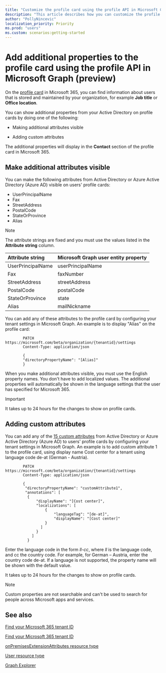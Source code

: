 ```yaml
---
title: "Customize the profile card using the profile API in Microsoft Graph (preview)"
description: "This article describes how you can customize the profile card by making additional attributes visible, or adding custom attributes."
author: "PollyNincevic"
localization_priority: Priority
ms.prod: "users"
ms.custom: scenarios:getting-started
---
```


# Add additional properties to the profile card using the profile API in Microsoft Graph (preview)

On the [profile card](https://support.office.com/article/profile-cards-in-office-365-e80f931f-5fc4-4a59-ba6e-c1e35a85b501) in Microsoft 365, you can find information about users that is stored and maintained by your organization, for example **Job title** or **Office location**.  

You can show additional properties from your Active Directory on profile cards by doing one of the following:

- Making additional attributes visible

- Adding custom attributes

The additional properties will display in the **Contact** section of the profile card in Microsoft 365.

## Make additional attributes visible

You can make the following attributes from Active Directory or Azure Active Directory (Azure AD) visible on users' profile cards:

- UserPrincipalName
- Fax
- StreetAddress
- PostalCode
- StateOrProvince
- Alias

> [!NOTE]
> The attribute strings are fixed and you must use the values listed in the **Attribute string** column.

|Attribute string|Microsoft Graph user entity property|
|:---------------|:----------|
|UserPrincipalName| userPrincipalName |
|Fax|faxNumber|
|StreetAddress|streetAddress|
|PostalCode|postalCode|
|StateOrProvince|state
|Alias|mailNickname

You can add any of these attributes to the profile card by configuring your tenant settings in Microsoft Graph. An example is to display "Alias" on the profile card:

```http
        PATCH https://microsoft.com/beta/organization/{tenantid}/settings
        Content-Type: application/json

        {
        "directoryPropertyName": "[Alias]"
        }
```

When you make additional attributes visible, you must use the English property names. You don't have to add localized values. The additional properties will automatically be shown in the language settings that the user has specified for Microsoft 365.

> [!IMPORTANT]
> It takes up to 24 hours for the changes to show on profile cards.

## Adding custom attributes

You can add any of the [15 custom attributes](/graph/api/resources/onpremisesextensionattributes?view=graph-rest-1.0) from Active Directory or Azure Active Directory (Azure AD) to users' profile cards by configuring your tenant settings in Microsoft Graph.
An example is to add custom attribute 1 to the profile card, using display name Cost center for a tenant using language code de-at (German - Austria).


```http
        PATCH https://microsoft.com/beta/organization/{tenantid}/settings
        Content-Type: application/json

        {
         "directoryPropertyName": "customAttribute1",
         "annotations": [
          {
              "displayName": "[Cost center]",
              "localizations": [
                  {
                      "languageTag": "[de-at]",
                      "displayName": "[Cost center]"
                  }
                ]
              }
            ]
          }
```

Enter the language code in the form *ll-cc*, where *ll* is the language code, and cc the country code. For example, for German – Austria, enter the country code de-at.
If a language is not supported, the property name will be shown with the default value.  

It takes up to 24 hours for the changes to show on profile cards.

> [!NOTE]
> Custom properties are not searchable and can't be used to search for people across Microsoft apps and services.

## See also

[Find your Microsoft 365 tenant ID](https://docs.microsoft.com/onedrive/find-your-office-365-tenant-id)

[Find your Microsoft 365 tenant ID](/onedrive/find-your-office-365-tenant-id)

[onPremisesExtensionAttributes resource type](/graph/api/resources/onpremisesextensionattributes?view=graph-rest-1.0)

[User resource type](/graph/api/resources/user?view=graph-rest-beta)

[Graph Explorer](https://developer.microsoft.com/graph/graph-explorer)
